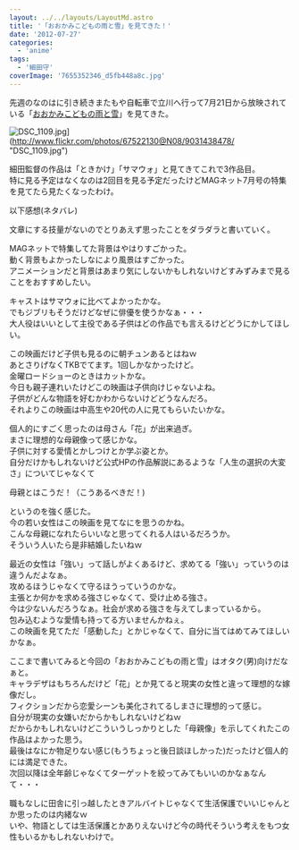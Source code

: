 ```yaml
---
layout: ../../layouts/LayoutMd.astro
title: '「おおかみこどもの雨と雪」を見てきた！'
date: '2012-07-27'
categories:
  - 'anime'
tags:
  - '細田守'
coverImage: '7655352346_d5fb448a8c.jpg'
---
```


先週のなのはに引き続きまたもや自転車で立川へ行って7月21日から放映されている「[おおかみこどもの雨と雪](http://www.ookamikodomo.jp/index.html)」を見てきた。

![DSC_1109.jpg](/archive/images/9031438478_3096566c2d.jpg)](http://www.flickr.com/photos/67522130@N08/9031438478/ "DSC_1109.jpg")

細田監督の作品は「ときかけ」「サマウォ」と見てきてこれで3作品目。  
特に見る予定はなくなのは2回目を見る予定だったけどMAGネット7月号の特集を見てたら見たくなったわけ。

以下感想(ネタバレ)

文章にする技量がないのでとりあえず思ったことをダラダラと書いていく。

MAGネットで特集してた背景はやはりすごかった。  
動く背景もよかったしなにより風景はすごかった。  
アニメーションだと背景はあまり気にしないかもしれないけどすみずみまで見ることをおすすめしたい。

キャストはサマウォに比べてよかったかな。  
でもジブリもそうだけどなぜに俳優を使うかなぁ・・・  
大人役はいいとして主役である子供はどの作品でも言えるけどどうにかしてほしい。

この映画だけど子供も見るのに朝チュンあるとはねｗ  
あとさりげなくTKBでてます。1回しかなかったけど。  
金曜ロードショーのときはカットかな。  
今日も親子連れいたけどこの映画は子供向けじゃないよね。  
子供がどんな物語を好むかわからないけどどうなんだろ。  
それよりこの映画は中高生や20代の人に見てもらいたいかな。

個人的にすごく思ったのは母さん「花」が出来過ぎ。  
まさに理想的な母親像って感じかな。  
子供に対する愛情とかしつけとか学ぶ姿とか。  
自分だけかもしれないけど公式HPの作品解説にあるような「人生の選択の大変さ」についてじゃなくて

母親とはこうだ！（こうあるべきだ！)

というのを強く感じた。  
今の若い女性はこの映画を見てなにを思うのかね。  
こんな母親になれたらいいなと思ってくれる人はいるだろうか。  
そういう人いたら是非結婚したいねｗ

最近の女性は「強い」って話しがよくあるけど、求めてる「強い」っていうのは違うんだよなぁ。  
攻めるほうじゃなくて守るほうっていうのかな。  
主張とか何かを求める強さじゃなくて、受け止める強さ。  
今は少ないんだろうなぁ。社会が求める強さを与えてしまっているから。  
包み込むような愛情も持ってる方いませんかねぇ。  
この映画を見てただ「感動した」とかじゃなくて、自分に当てはめてみてほしいかなぁ。

ここまで書いてみると今回の「おおかみこどもの雨と雪」はオタク(男)向けだなぁと。  
キャラデザはもちろんだけど「花」とか見てると現実の女性と違って理想的な嫁像だし。  
フィクションだから恋愛シーンも美化されてるしまさに理想的って感じ。  
自分が現実の女嫌いだからかもしれないけどねｗ  
だからかもしれないけどこういうしっかりとした「母親像」を示してくれたこの作品はよかった思う。  
最後はなにか物足りない感じ(もうちょっと後日談ほしかった)だったけど個人的には満足できた。  
次回以降は全年齢じゃなくてターゲットを絞ってみてもいいのかなぁなんて・・・

職もなしに田舎に引っ越したときアルバイトじゃなくて生活保護でいいじゃんとか思ったのは内緒なｗ  
いや、物語としては生活保護とかありえないけど今の時代そういう考えをもつ女性もいるかもしれないわけで。
